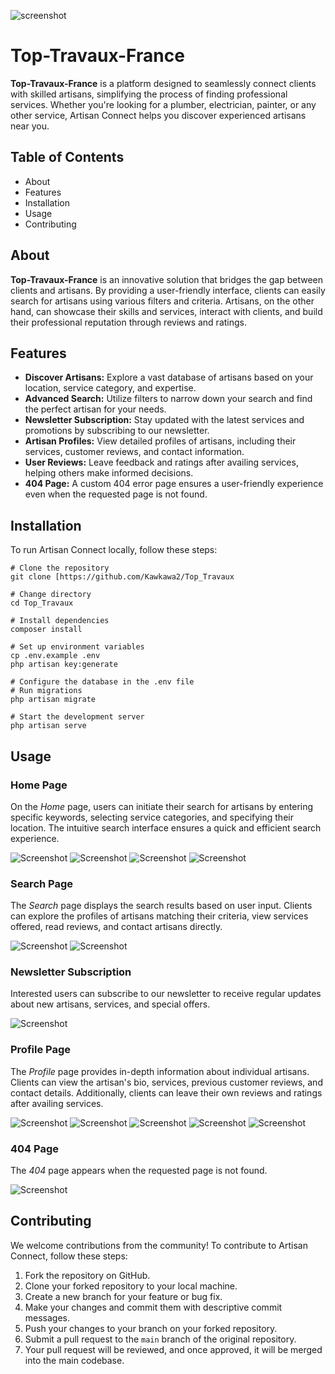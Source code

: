 
![screenshot](./public/images/favicondark.ico)

# Top-Travaux-France

**Top-Travaux-France** is a platform designed to seamlessly connect clients with skilled artisans, simplifying the process of finding professional services. Whether you're looking for a plumber, electrician, painter, or any other service, Artisan Connect helps you discover experienced artisans near you.

##    Table of Contents

*    About
*    Features
*    Installation
*    Usage
*    Contributing


##    About

**Top-Travaux-France** is an innovative solution that bridges the gap between clients and artisans. By providing a user-friendly interface, clients can easily search for artisans using various filters and criteria. Artisans, on the other hand, can showcase their skills and services, interact with clients, and build their professional reputation through reviews and ratings.

##    Features

*    **Discover Artisans:**  Explore a vast database of artisans based on your location, service category, and expertise.
*    **Advanced Search:** Utilize filters to narrow down your search and find the perfect artisan for your needs.
*    **Newsletter Subscription:** Stay updated with the latest services and promotions by subscribing to our newsletter.
*    **Artisan Profiles:** View detailed profiles of artisans, including their services, customer reviews, and contact information.
*    **User Reviews:** Leave feedback and ratings after availing services, helping others make informed decisions.
*    **404 Page:** A custom 404 error page ensures a user-friendly experience even when the requested page is not found.


##    Installation

To run Artisan Connect locally, follow these steps:

```
# Clone the repository
git clone [https://github.com/Kawkawa2/Top_Travaux

# Change directory
cd Top_Travaux

# Install dependencies
composer install

# Set up environment variables
cp .env.example .env
php artisan key:generate

# Configure the database in the .env file
# Run migrations
php artisan migrate

# Start the development server
php artisan serve

```

##    Usage

###    Home Page

On the *Home* page, users can initiate their search for artisans by entering specific keywords, selecting service categories, and specifying their location. The intuitive search interface ensures a quick and efficient search experience.

![Screenshot](./preview/home-page1.PNG)
![Screenshot](./preview/home-page2.PNG)
![Screenshot](./preview/home-page3.PNG)
![Screenshot](./preview/home-page4.PNG)

###    Search Page

The *Search* page displays the search results based on user input. Clients can explore the profiles of artisans matching their criteria, view services offered, read reviews, and contact artisans directly.

![Screenshot](./preview/search-page1.PNG)
![Screenshot](./preview/search-page2.PNG)

###    Newsletter Subscription

Interested users can subscribe to our newsletter to receive regular updates about new artisans, services, and special offers.

![Screenshot](./preview/search-page4.PNG)

###    Profile Page

The *Profile* page provides in-depth information about individual artisans. Clients can view the artisan's bio, services, previous customer reviews, and contact details. Additionally, clients can leave their own reviews and ratings after availing services.

![Screenshot](./preview/profile-page1.PNG)
![Screenshot](./preview/profile-page2.PNG)
![Screenshot](./preview/profile-page3.PNG)
![Screenshot](./preview/profile-page4.PNG)
![Screenshot](./preview/profile-page5.PNG)

###    404 Page
The *404* page appears when the requested page is not found.

![Screenshot](./preview/404-page.PNG)

##    Contributing

We welcome contributions from the community! To contribute to Artisan Connect, follow these steps:

1. Fork the repository on GitHub.
2. Clone your forked repository to your local machine.
3. Create a new branch for your feature or bug fix.
4. Make your changes and commit them with descriptive commit messages.
5. Push your changes to your branch on your forked repository.
6. Submit a pull request to the `main` branch of the original repository.
7. Your pull request will be reviewed, and once approved, it will be merged into the main codebase.
   
